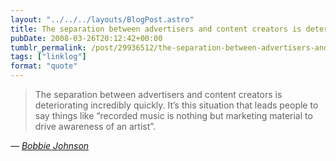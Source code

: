 ```yaml
---
layout: "../../../layouts/BlogPost.astro"
title: The separation between advertisers and content creators is deteriorating incredibly quickly
pubDate: 2008-03-26T20:12:42+00:00
tumblr_permalink: /post/29936512/the-separation-between-advertisers-and-content
tags: ["linklog"]
format: "quote"
---
```


> The separation between advertisers and content creators is deteriorating incredibly quickly. It’s this situation that leads people to say things like “recorded music is nothing but marketing material to drive awareness of an artist”.

— <cite>[Bobbie Johnson](http://www.bobbiejohnson.org/?p=1209)</cite>
